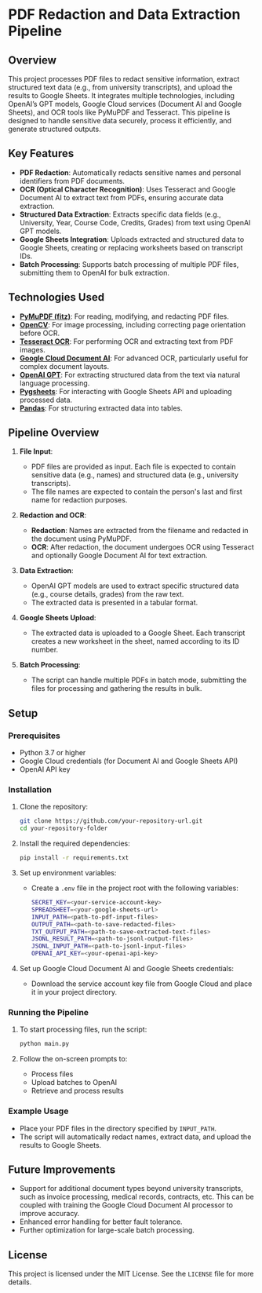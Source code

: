 
# PDF Redaction and Data Extraction Pipeline

## Overview

This project processes PDF files to redact sensitive information, extract structured text data (e.g., from university transcripts), and upload the results to Google Sheets. It integrates multiple technologies, including OpenAI’s GPT models, Google Cloud services (Document AI and Google Sheets), and OCR tools like PyMuPDF and Tesseract. This pipeline is designed to handle sensitive data securely, process it efficiently, and generate structured outputs.

## Key Features

- **PDF Redaction**: Automatically redacts sensitive names and personal identifiers from PDF documents.
- **OCR (Optical Character Recognition)**: Uses Tesseract and Google Document AI to extract text from PDFs, ensuring accurate data extraction.
- **Structured Data Extraction**: Extracts specific data fields (e.g., University, Year, Course Code, Credits, Grades) from text using OpenAI GPT models.
- **Google Sheets Integration**: Uploads extracted and structured data to Google Sheets, creating or replacing worksheets based on transcript IDs.
- **Batch Processing**: Supports batch processing of multiple PDF files, submitting them to OpenAI for bulk extraction.

## Technologies Used

- **[PyMuPDF (fitz)](https://pymupdf.readthedocs.io/en/latest/)**: For reading, modifying, and redacting PDF files.
- **[OpenCV](https://opencv.org/)**: For image processing, including correcting page orientation before OCR.
- **[Tesseract OCR](https://github.com/tesseract-ocr/tesseract)**: For performing OCR and extracting text from PDF images.
- **[Google Cloud Document AI](https://cloud.google.com/document-ai)**: For advanced OCR, particularly useful for complex document layouts.
- **[OpenAI GPT](https://openai.com/)**: For extracting structured data from the text via natural language processing.
- **[Pygsheets](https://pygsheets.readthedocs.io/en/stable/)**: For interacting with Google Sheets API and uploading processed data.
- **[Pandas](https://pandas.pydata.org/)**: For structuring extracted data into tables.

## Pipeline Overview

1. **File Input**: 
   - PDF files are provided as input. Each file is expected to contain sensitive data (e.g., names) and structured data (e.g., university transcripts).
   - The file names are expected to contain the person's last and first name for redaction purposes.

2. **Redaction and OCR**:
   - **Redaction**: Names are extracted from the filename and redacted in the document using PyMuPDF.
   - **OCR**: After redaction, the document undergoes OCR using Tesseract and optionally Google Document AI for text extraction.

3. **Data Extraction**:
   - OpenAI GPT models are used to extract specific structured data (e.g., course details, grades) from the raw text.
   - The extracted data is presented in a tabular format.

4. **Google Sheets Upload**:
   - The extracted data is uploaded to a Google Sheet. Each transcript creates a new worksheet in the sheet, named according to its ID number.

5. **Batch Processing**:
   - The script can handle multiple PDFs in batch mode, submitting the files for processing and gathering the results in bulk.

## Setup

### Prerequisites

- Python 3.7 or higher
- Google Cloud credentials (for Document AI and Google Sheets API)
- OpenAI API key

### Installation

1. Clone the repository:
   ```bash
   git clone https://github.com/your-repository-url.git
   cd your-repository-folder
   ```

2. Install the required dependencies:
   ```bash
   pip install -r requirements.txt
   ```

3. Set up environment variables:
   - Create a `.env` file in the project root with the following variables:
     ```bash
     SECRET_KEY=<your-service-account-key>
     SPREADSHEET=<your-google-sheets-url>
     INPUT_PATH=<path-to-pdf-input-files>
     OUTPUT_PATH=<path-to-save-redacted-files>
     TXT_OUTPUT_PATH=<path-to-save-extracted-text-files>
     JSONL_RESULT_PATH=<path-to-jsonl-output-files>
     JSONL_INPUT_PATH=<path-to-jsonl-input-files>
     OPENAI_API_KEY=<your-openai-api-key>
     ```

4. Set up Google Cloud Document AI and Google Sheets credentials:
   - Download the service account key file from Google Cloud and place it in your project directory.

### Running the Pipeline

1. To start processing files, run the script:
   ```bash
   python main.py
   ```

2. Follow the on-screen prompts to:
   - Process files
   - Upload batches to OpenAI
   - Retrieve and process results

### Example Usage

- Place your PDF files in the directory specified by `INPUT_PATH`.
- The script will automatically redact names, extract data, and upload the results to Google Sheets.

## Future Improvements

- Support for additional document types beyond university transcripts, such as invoice processing, medical records, contracts, etc. This can be coupled with training the Google Cloud Document AI processor to improve accuracy.
- Enhanced error handling for better fault tolerance.
- Further optimization for large-scale batch processing.

## License

This project is licensed under the MIT License. See the `LICENSE` file for more details.
